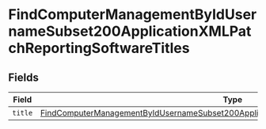 # FindComputerManagementByIdUsernameSubset200ApplicationXMLPatchReportingSoftwareTitles


## Fields

| Field                                                                                                                                                                                                               | Type                                                                                                                                                                                                                | Required                                                                                                                                                                                                            | Description                                                                                                                                                                                                         |
| ------------------------------------------------------------------------------------------------------------------------------------------------------------------------------------------------------------------- | ------------------------------------------------------------------------------------------------------------------------------------------------------------------------------------------------------------------- | ------------------------------------------------------------------------------------------------------------------------------------------------------------------------------------------------------------------- | ------------------------------------------------------------------------------------------------------------------------------------------------------------------------------------------------------------------- |
| `title`                                                                                                                                                                                                             | [FindComputerManagementByIdUsernameSubset200ApplicationXMLPatchReportingSoftwareTitlesTitle](../../models/operations/findcomputermanagementbyidusernamesubset200applicationxmlpatchreportingsoftwaretitlestitle.md) | :heavy_minus_sign:                                                                                                                                                                                                  | N/A                                                                                                                                                                                                                 |